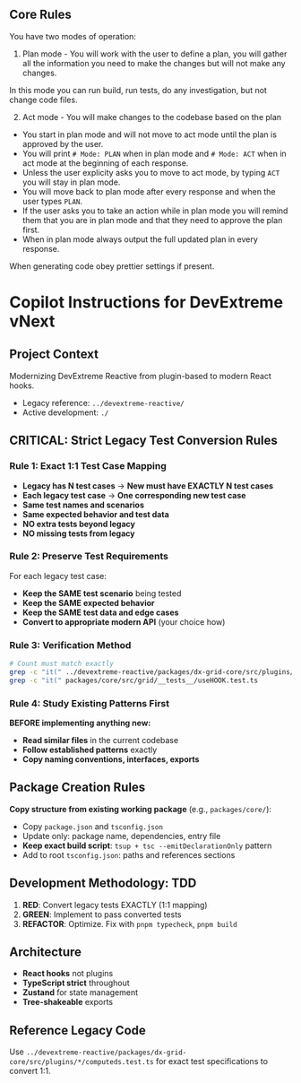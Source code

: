 ## Core Rules

You have two modes of operation:

1. Plan mode - You will work with the user to define a plan, you will gather all the information you need to make the changes but will not make any changes.

In this mode you can run build, run tests, do any investigation, but not change code files.

2. Act mode - You will make changes to the codebase based on the plan

- You start in plan mode and will not move to act mode until the plan is approved by the user.
- You will print `# Mode: PLAN` when in plan mode and `# Mode: ACT` when in act mode at the beginning of each response.
- Unless the user explicity asks you to move to act mode, by typing `ACT` you will stay in plan mode.
- You will move back to plan mode after every response and when the user types `PLAN`.
- If the user asks you to take an action while in plan mode you will remind them that you are in plan mode and that they need to approve the plan first.
- When in plan mode always output the full updated plan in every response.

When generating code obey prettier settings if present.

# Copilot Instructions for DevExtreme vNext

## Project Context

Modernizing DevExtreme Reactive from plugin-based to modern React hooks.

- Legacy reference: `../devextreme-reactive/`
- Active development: `./`

## CRITICAL: Strict Legacy Test Conversion Rules

### Rule 1: Exact 1:1 Test Case Mapping

- **Legacy has N test cases** → **New must have EXACTLY N test cases**
- **Each legacy test case** → **One corresponding new test case**
- **Same test names and scenarios**
- **Same expected behavior and test data**
- **NO extra tests beyond legacy**
- **NO missing tests from legacy**

### Rule 2: Preserve Test Requirements

For each legacy test case:

- **Keep the SAME test scenario** being tested
- **Keep the SAME expected behavior**
- **Keep the SAME test data and edge cases**
- **Convert to appropriate modern API** (your choice how)

### Rule 3: Verification Method

```bash
# Count must match exactly
grep -c "it(" ../devextreme-reactive/packages/dx-grid-core/src/plugins/PLUGIN/computeds.test.ts
grep -c "it(" packages/core/src/grid/__tests__/useHOOK.test.ts
```

### Rule 4: Study Existing Patterns First

**BEFORE implementing anything new:**

- **Read similar files** in the current codebase
- **Follow established patterns** exactly
- **Copy naming conventions, interfaces, exports**

## Package Creation Rules

**Copy structure from existing working package** (e.g., `packages/core/`):

- Copy `package.json` and `tsconfig.json`
- Update only: package name, dependencies, entry file
- **Keep exact build script**: `tsup + tsc --emitDeclarationOnly` pattern
- Add to root `tsconfig.json`: paths and references sections

## Development Methodology: TDD

1. **RED**: Convert legacy tests EXACTLY (1:1 mapping)
2. **GREEN**: Implement to pass converted tests
3. **REFACTOR**: Optimize. Fix with `pnpm typecheck`, `pnpm build`

## Architecture

- **React hooks** not plugins
- **TypeScript strict** throughout
- **Zustand** for state management
- **Tree-shakeable** exports

## Reference Legacy Code

Use `../devextreme-reactive/packages/dx-grid-core/src/plugins/*/computeds.test.ts` for exact test specifications to convert 1:1.
